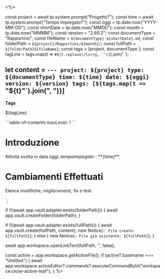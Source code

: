 <%*


const project = await tp.system.prompt("Progetto?");
const time = await tp.system.prompt("Tempo Impiegato?");
const oggi = tp.date.now("YYYY-MM-DD");
const shortDate = tp.date.now("MMDD");
const month = tp.date.now("MMMM");
const version = "2.60.2";
const documentType = "Rapportino";
const fileName = `${documentType}-${shortDate}.md`;
const folderPath = `${project}/Rapportini/${month}/`;
const fullPath = `${folderPath}${fileName}`;
const tags = [project, documentType ];
const tagLine = tags.map(t => `#${t.replace(/\s+/g, '')}`).join(' ');

let content = `---
project: ${project}
type: ${documentType}
time: ${time}
date: ${oggi}
version: ${version}
tags: [${tags.map(t => `"${t}"`).join(", ")}]
---
**Tags**

${tagLine}

\`\`\`table-of-contents
maxLevel: 1
\`\`\`

# Introduzione


Attività svolta in data ${oggi}, tempo impiegato: **${time}**.

# Cambiamenti Effettuati

Elenca modifiche, miglioramenti, fix o test.




`;

if (!(await app.vault.adapter.exists(folderPath))) {
  await app.vault.createFolder(folderPath);
}

if (!(await app.vault.adapter.exists(fullPath))) {
  await app.vault.create(fullPath, content);
  new Notice(`✅ File creato: ${fullPath}`);
} else {
  new Notice(`⚠️ File già esistente: ${fullPath}`);
}

await app.workspace.openLinkText(fullPath, '', false);

const active = app.workspace.getActiveFile();
if (active?.basename === "Untitled") {
  await app.workspace.activeEditor?.commands?.executeCommandById("workspace:close-active-leaf");
}
%>
